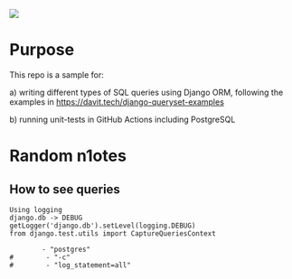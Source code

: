 ![](https://github.com/jabadia/django-querysets/workflows/run%20unit%20tests/badge.svg)

# Purpose
This repo is a sample for:

a) writing different types of SQL queries using Django ORM, following the examples in https://davit.tech/django-queryset-examples

b) running unit-tests in GitHub Actions including PostgreSQL

# Random n1otes
## How to see queries

```
Using logging
django.db -> DEBUG
getLogger('django.db').setLevel(logging.DEBUG)
from django.test.utils import CaptureQueriesContext

        - "postgres"
#        - "-c"
#        - "log_statement=all"
```
